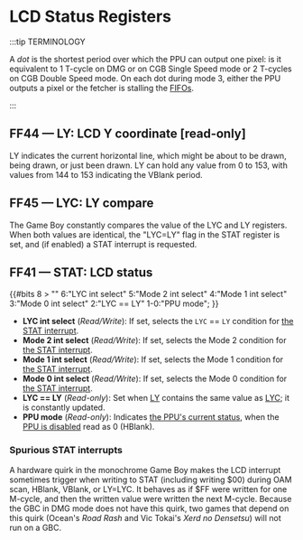 # LCD Status Registers

:::tip TERMINOLOGY

A *dot* is the shortest period over which the PPU can output one pixel: is it equivalent to 1 T-cycle on DMG or on CGB Single Speed mode or 2 T-cycles on CGB Double Speed mode. On each dot during mode 3, either the PPU outputs a pixel or the fetcher is stalling the [FIFOs](<#Pixel FIFO>).

:::

## FF44 — LY: LCD Y coordinate \[read-only\]

LY indicates the current horizontal line, which might be about to be drawn,
being drawn, or just been drawn. LY can hold any value from 0 to 153, with
values from 144 to 153 indicating the VBlank period.

## FF45 — LYC: LY compare

The Game Boy constantly compares the value of the LYC and LY registers.
When both values are identical, the "LYC=LY" flag in the STAT register
is set, and (if enabled) a STAT interrupt is requested.

## FF41 — STAT: LCD status

{{#bits 8 >
  ""  6:"LYC int select" 5:"Mode 2 int select" 4:"Mode 1 int select" 3:"Mode 0 int select" 2:"LYC == LY" 1-0:"PPU mode";
}}

- **LYC int select** (*Read/Write*): If set, selects the `LYC` == `LY` condition for [the STAT interrupt](<#INT $48 — STAT interrupt>).
- **Mode 2 int select** (*Read/Write*): If set, selects the Mode 2 condition for [the STAT interrupt](<#INT $48 — STAT interrupt>).
- **Mode 1 int select** (*Read/Write*): If set, selects the Mode 1 condition for [the STAT interrupt](<#INT $48 — STAT interrupt>).
- **Mode 0 int select** (*Read/Write*): If set, selects the Mode 0 condition for [the STAT interrupt](<#INT $48 — STAT interrupt>).
- **LYC == LY** (*Read-only*): Set when [LY](<#FF44 — LY: LCD Y coordinate \[read-only\]>) contains the same value as [LYC](<#FF45 — LYC: LY compare>); it is constantly updated.
- **PPU mode** (*Read-only*): Indicates [the PPU's current status](<#PPU modes>), when the [PPU is disabled](<#LCDC.7 — LCD enable>) read as 0 (HBlank).
  
### Spurious STAT interrupts

A hardware quirk in the monochrome Game Boy makes the LCD interrupt
sometimes trigger when writing to STAT (including writing \$00) during
OAM scan, HBlank, VBlank, or LY=LYC. It behaves as if \$FF were
written for one M-cycle, and then the written value were written the next
M-cycle. Because the GBC in DMG mode does not have this quirk, two games
that depend on this quirk (Ocean's *Road Rash* and Vic Tokai's *Xerd
no Densetsu*) will not run on a GBC.
